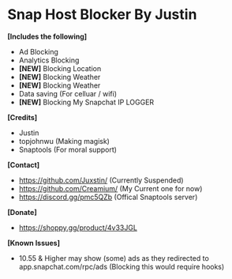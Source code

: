 # Snap Host Blocker By Justin

**[Includes the following]**
+ Ad Blocking
+ Analytics Blocking
+ **[NEW]** Blocking Location
+ **[NEW]** Blocking Weather
+ **[NEW]** Blocking Weather
+ Data saving (For celluar / wifi)
+ **[NEW]** Blocking My Snapchat IP LOGGER

**[Credits]**
+ Justin
+ topjohnwu (Making magisk)
+ Snaptools (For moral support)

**[Contact]**
+ https://github.com/Juxstin/ (Currently Suspended)
+ https://github.com/Creamium/ (My Current one for now)
+ https://discord.gg/pmc5QZb (Offical Snaptools server)

**[Donate]**
+ https://shoppy.gg/product/4v33JGL

**[Known Issues]**
+ 10.55 & Higher may show (some) ads as they redirected to app.snapchat.com/rpc/ads (Blocking this would require hooks)
